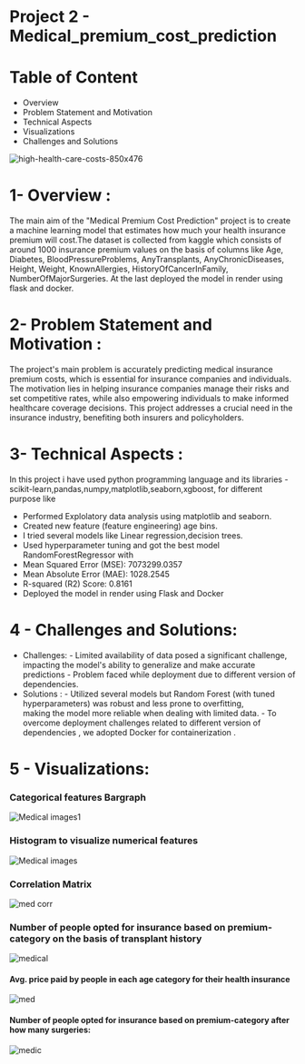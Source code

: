 # Project 2 - Medical_premium_cost_prediction

# Table of Content
- Overview
- Problem Statement and Motivation
- Technical Aspects
- Visualizations
- Challenges and Solutions

![high-health-care-costs-850x476](https://github.com/Karanmanolaa/Medical_cost_premium_prediction/assets/144649975/73c4a492-3fe9-4cbd-9bc6-c953400518af)

# 1- Overview :
The main aim of the "Medical Premium Cost Prediction" project is to create a machine learning model that estimates how much your health insurance premium will cost.The dataset is collected from kaggle which consists of around 1000 insurance premium values on the basis of columns like Age,	Diabetes,	BloodPressureProblems,	AnyTransplants,	AnyChronicDiseases,	Height,	Weight,	KnownAllergies,	HistoryOfCancerInFamily,	NumberOfMajorSurgeries.
At the last deployed the model in render using flask and docker.


# 2- Problem Statement and Motivation :

The project's main problem is accurately predicting medical insurance premium costs, which is essential for insurance companies and individuals. The motivation lies in helping insurance companies manage their risks and set competitive rates, while also empowering individuals to make informed healthcare coverage decisions. This project addresses a crucial need in the insurance industry, benefiting both insurers and policyholders. 

# 3- Technical Aspects :
In this project i have used python programming language and its libraries - scikit-learn,pandas,numpy,matplotlib,seaborn,xgboost,
for different purpose like
- Performed Explolatory data analysis using matplotlib and seaborn.
- Created new feature (feature engineering) age bins.
- I tried several models like Linear regression,decision trees.
- Used hyperparameter tuning and got the best model RandomForestRegressor with
- Mean Squared Error (MSE): 7073299.0357
- Mean Absolute Error (MAE): 1028.2545
- R-squared (R2) Score: 0.8161
- Deployed the model in render using Flask and Docker

# 4 - Challenges and Solutions:
- Challenges:
      -  Limited availability of data posed a significant challenge, 
      impacting the model's ability to generalize and make accurate 
      predictions
      -  Problem faced while deployment due to different 
      version of dependencies.
- Solutions :
      -  Utilized several models but Random Forest (with tuned       
      hyperparameters) was robust and less prone to overfitting,      
      making the model more reliable when dealing with limited data.
      -  To overcome deployment challenges related to different 
      version of dependencies , we adopted Docker for containerization .

# 5 - Visualizations:

### Categorical features Bargraph

![Medical images1](https://github.com/Karanmanolaa/Medical_cost_premium_prediction/assets/144649975/d757da78-ba12-408f-af60-d1b27fde552d)


### Histogram to visualize numerical features

![Medical images](https://github.com/Karanmanolaa/Medical_cost_premium_prediction/assets/144649975/74729565-dbe8-48f3-add2-a32519b59578)


### Correlation Matrix

![med corr](https://github.com/Karanmanolaa/Medical_cost_premium_prediction/assets/144649975/87b4fce2-0873-418a-a0b0-f7271a0731cd)


### Number of people opted for insurance based on premium-category on the basis of transplant history


![medical](https://github.com/Karanmanolaa/Medical_cost_premium_prediction/assets/144649975/0c962376-aeac-4ec9-92a1-928204d28e40)


#### Avg. price paid by people in each age category for their health insurance
![med](https://github.com/Karanmanolaa/Medical_cost_premium_prediction/assets/144649975/42ba69d9-1105-48cd-8361-add39a715fd7)



#### Number of people opted for insurance based on premium-category after how many surgeries:
![medic](https://github.com/Karanmanolaa/Medical_cost_premium_prediction/assets/144649975/f94da23d-d3d2-416e-bea8-e9176e5a208a)







